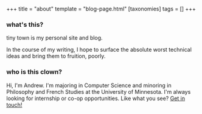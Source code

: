 +++
title = "about"
template = "blog-page.html"
[taxonomies]
tags = []
+++

### what's this?
tiny town is my personal site and blog.

In the course of my writing, I hope to surface the absolute worst technical ideas and bring them to fruition, poorly.

### who is this clown?
Hi, I'm Andrew. I'm majoring in Computer Science and minoring in Philosophy and French Studies at the University of Minnesota.
I'm always looking for internship or co-op opportunities. Like what you see? [Get in touch!](mailto:hire@tny.town)
